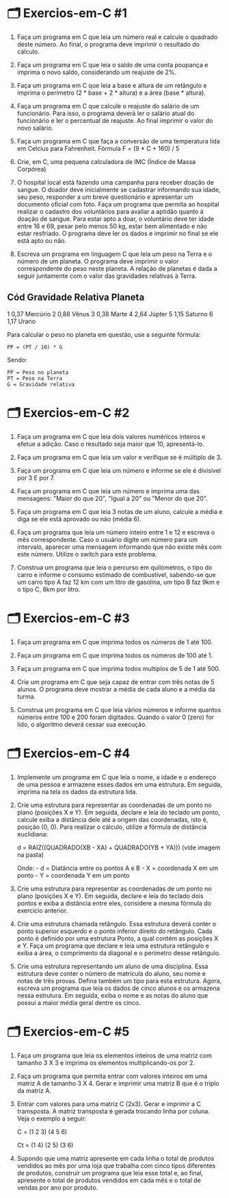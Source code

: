 # 🗂️ Exercios-em-C #1

1. Faça um programa em C que leia um número real e calcule o quadrado deste número. Ao final, o programa deve imprimir o resultado do cálculo.

2. Faça um programa em C que leia o saldo de uma conta poupança e imprima o novo saldo, considerando um reajuste de 2%.

3. Faça um programa em C que leia a base e altura de um retângulo e imprima o perímetro (2 * base + 2 * altura) e a área (base * altura).

4. Faça um programa em C que calcule o reajuste do salário de um funcionário. Para isso, o programa deverá ler o salário atual do funcionário e ler o percentual de reajuste. Ao final imprimir o valor do novo salário.

5. Faça um programa em C que faça a conversão de uma temperatura lida em Celcius para Fahrenheit. Fórmula F = (9 * C + 160) / 5

6. Crie, em C, uma pequena calculadora de IMC (Índice de Massa Corpórea)

7. O hospital local está fazendo uma campanha para receber doação de sangue.
    O doador deve inicialmente se cadastrar informando sua idade, seu peso, responder a um breve questionário e apresentar um documento oficial com foto.
    Faça um programa que permita ao hospital realizar o cadastro dos voluntários para avaliar a aptidão quanto à doação de sangue. 
    Para estar apto a doar, o voluntário deve ter idade entre 16 e 69, pesar pelo menos 50 kg, estar bem alimentado e não estar resfriado. 
    O programa deve ler os dados e imprimir no final se ele está apto ou não.
    
 8. Escreva um programa em linguagem C que leia um peso na Terra e o número de um planeta. O programa deve imprimir o valor correspondente do peso neste planeta.
   A relação de planetas é dada a seguir juntamente com o valor das gravidades relativas à Terra.
 
Cód     Gravidade Relativa      Planeta
------------------------------------------
1           0,37                Mercúrio
2           0,88                Vênus
3           0,38                Marte
4           2,64                Júpter
5           1,15                Saturno
6           1,17                Urano
 
Para calcular o peso no planeta em questão, use a seguinte 
fórmula:
 
    PP = (PT / 10) * G
 
Sendo:
 
    PP = Peso no planeta
    PT = Peso na Terra
    G = Gravidade relativa


# 🗂️ Exercios-em-C #2
1. Faça um programa em C que leia dois valores numéricos inteiros e efetue a adição. Caso o resultado seja maior que 10, apresentá-lo.

2.  Faça um programa em C que leia um valor e verifique se é múltiplo de 3.

3. Faça um programa em C que leia um número e informe se ele é divisível por 3 E por 7.

4. Faça um programa em C que leia um número e imprima uma das mensagens: "Maior do que 20", "Igual a 20" ou "Menor do que 20".

5. Faça um programa em C que leia 3 notas de um aluno, calcule a média e diga se ele está aprovado ou não (média 6).

6. Faça um programa que leia um número inteiro entre 1 e 12 e escreva o mês correspondente. Caso o usuário digite um número para um intervalo, aparecer uma mensagem informando que não existe mês com este número. Utilize o switch para este problema.

7. Construa um programa que leia o percurso em quilómetros, o tipo do carro e informe o consumo estimado de combustível, sabendo-se que um carro tipo A faz 12 km com um litro de gasolina, um tipo B faz 9km e o tipo C, 8km por litro.

# 🗂️ Exercios-em-C #3

1. Faça um programa em C que imprima todos os números de 1 até 100.

2. Faça um programa em C que imprima todos os números de 100 até 1.

3. Faça um programa em C que imprima todos multiplos de 5 de 1 até 500.

4. Crie um programa em C que seja capaz de entrar com três notas de 5 alunos. 
O programa deve mostrar a média de cada aluno e a média da turma.

 5. Construa um programa em C que leia vários números e informe quantos números entre 100 e 200 foram digitados.
 Quando o valor 0 (zero) for lido, o algoritmo deverá cessar sua execução.

# 🗂️ Exercios-em-C #4

1. Implemente um programa em C que leia o nome, a idade e o endereço de uma pessoa 
e armazene esses dados em uma estrutura. Em seguida, imprima na tela os dados da estrutura lida.

2. Crie uma estrutura para representar as coordenadas de um ponto no plano
(posições X e Y). Em seguida, declare e leia do teclado um ponto, calcule exiba 
a distância dele até a origem das coordenadas, isto é, posição (0, 0).
Para realizar o cálculo, utilize a fórmula de distância euclidiana:

    d = RAIZ((QUADRADO(XB - XA) + QUADRADO(YB + YA)))
    (vide imagem na pasta)

    Onde:
        - d = Diatância entre os pontos A e B
        - X = coordenada X em um ponto
        - Y = coordenada Y em um ponto

3. Crie uma estrutura para representar as coordenadas de um ponto no plano
(posições X e Y). Em seguida, declare e leia do teclado dois pontos e exiba a 
distância entre eles, considere a mesma fórmula do exercício anterior.

4. Crie uma estrutura chamada retângulo. Essa estrutura deverá conter o ponto 
superior esquerdo e o ponto inferior direito do retângulo. Cada ponto é definido
por uma estrutura Ponto, a qual contém as posições X e Y. Faça um programa que 
declare e leia uma estrutura retângulo e exiba a área, o comprimento da 
diagonal e o perímetro desse retângulo.


5. Crie uma estrutura representando um aluno de uma disciplina. Essa estrutura 
deve conter o número de matrícula do aluno, seu nome e notas de três provas.
Defina também um tipo para esta estrutura. 
Agora, escreva um programa que leia os dados de cinco alunos e os armazena 
nessa estrutura. Em seguida, exiba o nome e as notas do aluno que possui a 
maior média geral dentre os cinco.

# 🗂️ Exercios-em-C #5

1. Faça um programa que leia os elementos inteiros de uma matriz com tamanho 3 X 3 e imprima os elementos multiplicando-os por 2.

2. Faça um programa que permita entrar com valores inteiros em uma matriz A de tamanho 3 X 4. Gerar e imprimir uma matriz B que é o triplo da matriz A.

3. Entrar com valores para uma matriz C (2x3). Gerar e imprimir a C tramsposta. A matriz transposta é gerada trocando linha por coluna. Veja o exemplo a seguir:

    C = (1 2 3)
        (4 5 6)

    Ct = (1 4)
         (2 5)
         (3 6)


4. Supondo que uma matriz apresente em cada linha o total de produtos vendidos ao mês por uma loja que trabalha com cinco tipos diferentes de produtos, construir um programa que leia esse total e, ao final, apresente o total de produtos vendidos em cada mês e o total de vendas por ano por produto.
